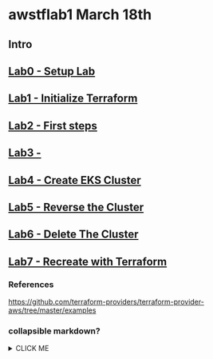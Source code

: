 # awstflab1 March 18th


## Intro
## [Lab0 - Setup Lab](0_Setup)
## [Lab1 - Initialize Terraform](1_Init)
## [Lab2 - First steps](2_first_steps)
## [Lab3 -](3_add_resources)

## [Lab4 - Create EKS Cluster](4_create_eks)
## [Lab5 - Reverse the Cluster](5_pull_terraform)
## [Lab6 - Delete The Cluster](6_delete-eks)
## [Lab7 - Recreate with Terraform](7_terraform_eks)

### References

https://github.com/terraform-providers/terraform-provider-aws/tree/master/examples

### collapsible markdown?
<details>
<summary>CLICK ME</summary>
<p>
#### yes, even hidden code blocks!

```python
print("hello world!")
```
</p>
</details>